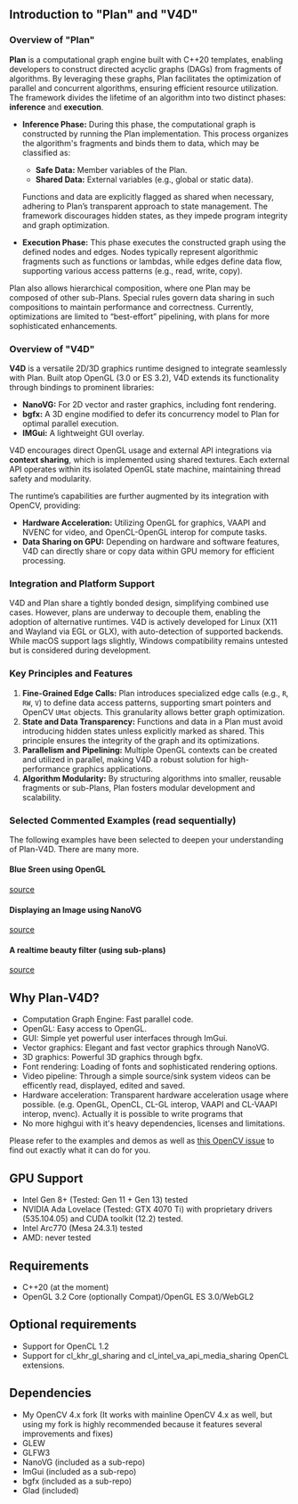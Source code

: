 ## Introduction to "Plan" and "V4D"

### Overview of "Plan"
**Plan** is a computational graph engine built with C++20 templates, enabling developers to construct directed acyclic graphs (DAGs) from fragments of algorithms. By leveraging these graphs, Plan facilitates the optimization of parallel and concurrent algorithms, ensuring efficient resource utilization. The framework divides the lifetime of an algorithm into two distinct phases: **inference** and **execution**. 

- **Inference Phase:** During this phase, the computational graph is constructed by running the Plan implementation. This process organizes the algorithm's fragments and binds them to data, which may be classified as:
  - **Safe Data:** Member variables of the Plan.
  - **Shared Data:** External variables (e.g., global or static data).
  
  Functions and data are explicitly flagged as shared when necessary, adhering to Plan’s transparent approach to state management. The framework discourages hidden states, as they impede program integrity and graph optimization. 

- **Execution Phase:** This phase executes the constructed graph using the defined nodes and edges. Nodes typically represent algorithmic fragments such as functions or lambdas, while edges define data flow, supporting various access patterns (e.g., read, write, copy).

Plan also allows hierarchical composition, where one Plan may be composed of other sub-Plans. Special rules govern data sharing in such compositions to maintain performance and correctness. Currently, optimizations are limited to “best-effort” pipelining, with plans for more sophisticated enhancements.

### Overview of "V4D"
**V4D** is a versatile 2D/3D graphics runtime designed to integrate seamlessly with Plan. Built atop OpenGL (3.0 or ES 3.2), V4D extends its functionality through bindings to prominent libraries:
- **NanoVG:** For 2D vector and raster graphics, including font rendering.
- **bgfx:** A 3D engine modified to defer its concurrency model to Plan for optimal parallel execution.
- **IMGui:** A lightweight GUI overlay.

V4D encourages direct OpenGL usage and external API integrations via **context sharing**, which is implemented using shared textures. Each external API operates within its isolated OpenGL state machine, maintaining thread safety and modularity.

The runtime’s capabilities are further augmented by its integration with OpenCV, providing:
- **Hardware Acceleration:** Utilizing OpenGL for graphics, VAAPI and NVENC for video, and OpenCL-OpenGL interop for compute tasks.
- **Data Sharing on GPU:** Depending on hardware and software features, V4D can directly share or copy data within GPU memory for efficient processing.

### Integration and Platform Support
V4D and Plan share a tightly bonded design, simplifying combined use cases. However, plans are underway to decouple them, enabling the adoption of alternative runtimes. V4D is actively developed for Linux (X11 and Wayland via EGL or GLX), with auto-detection of supported backends. While macOS support lags slightly, Windows compatibility remains untested but is considered during development.

### Key Principles and Features
1. **Fine-Grained Edge Calls:** Plan introduces specialized edge calls (e.g., `R`, `RW`, `V`) to define data access patterns, supporting smart pointers and OpenCV `UMat` objects. This granularity allows better graph optimization.
2. **State and Data Transparency:** Functions and data in a Plan must avoid introducing hidden states unless explicitly marked as shared. This principle ensures the integrity of the graph and its optimizations.
3. **Parallelism and Pipelining:** Multiple OpenGL contexts can be created and utilized in parallel, making V4D a robust solution for high-performance graphics applications.
4. **Algorithm Modularity:** By structuring algorithms into smaller, reusable fragments or sub-Plans, Plan fosters modular development and scalability.

### Selected Commented Examples (read sequentially)
The following examples have been selected to deepen your understanding of Plan-V4D. There are many more.

#### Blue Sreen using OpenGL
[source](modules/v4d/samples/render_opengl.cpp)

#### Displaying an Image using NanoVG
[source](modules/v4d/samples/display_image_nvg.cpp)

#### A realtime beauty filter (using sub-plans)
[source](modules/v4d/samples/beauty-demo.cpp)

## Why Plan-V4D?

* Computation Graph Engine: Fast parallel code.
* OpenGL: Easy access to OpenGL.
* GUI: Simple yet powerful user interfaces through ImGui.
* Vector graphics: Elegant and fast vector graphics through NanoVG.
* 3D graphics: Powerful 3D graphics through bgfx.
* Font rendering: Loading of fonts and sophisticated rendering options.
* Video pipeline: Through a simple source/sink system videos can be efficently read, displayed, edited and saved.
* Hardware acceleration: Transparent hardware acceleration usage where possible. (e.g. OpenGL, OpenCL, CL-GL interop, VAAPI and CL-VAAPI interop, nvenc). Actually it is possible to write programs that 
* No more highgui with it's heavy dependencies, licenses and limitations.

Please refer to the examples and demos as well as [this OpenCV issue](https://github.com/opencv/opencv/issues/22923) to find out exactly what it can do for you.

## GPU Support
* Intel Gen 8+ (Tested: Gen 11 + Gen 13) tested
* NVIDIA Ada Lovelace (Tested: GTX 4070 Ti) with proprietary drivers (535.104.05) and CUDA toolkit (12.2) tested.
* Intel Arc770 (Mesa 24.3.1) tested
* AMD: never tested

## Requirements
* C++20 (at the moment)
* OpenGL 3.2 Core (optionally Compat)/OpenGL ES 3.0/WebGL2

## Optional requirements
* Support for OpenCL 1.2
* Support for cl_khr_gl_sharing and cl_intel_va_api_media_sharing OpenCL extensions.

## Dependencies
* My OpenCV 4.x fork (It works with mainline OpenCV 4.x as well, but using my fork is highly recommended because it features several improvements and fixes)
* GLEW
* GLFW3
* NanoVG (included as a sub-repo)
* ImGui (included as a sub-repo)
* bgfx (included as a sub-repo)
* Glad (included)

